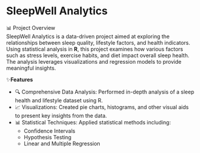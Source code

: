 # SleepWell Analytics  

📊 Project Overview  
SleepWell Analytics is a data-driven project aimed at exploring the relationships between sleep quality, lifestyle factors, and health indicators. Using statistical analysis in **R**, this project examines how various factors such as stress levels, exercise habits, and diet impact overall sleep health. The analysis leverages visualizations and regression models to provide meaningful insights.  


✨**Features**  
* 🔍 Comprehensive Data Analysis: Performed in-depth analysis of a sleep health and lifestyle dataset using R.
* 📈 Visualizations: Created pie charts, histograms, and other visual aids to present key insights from the data.
* 📊 Statistical Techniques: Applied statistical methods including:
    * Confidence Intervals
    * Hypothesis Testing
    * Linear and Multiple Regression
